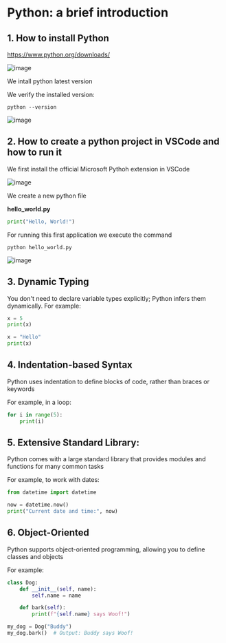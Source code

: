 # Python: a brief introduction

## 1. How to install Python

https://www.python.org/downloads/

![image](https://github.com/luiscoco/Python_Brief_Introduction/assets/32194879/d8ba5ff6-7779-4255-aab6-2720b3e0d9b1)

We intall python latest version

We verify the installed version:

```
python --version
```

![image](https://github.com/luiscoco/Python_Brief_Introduction/assets/32194879/8e5061e5-897f-45eb-962b-f589cc755a9f)

## 2. How to create a python project in VSCode and how to run it

We first install the official Microsoft Pythoh extension in VSCode

![image](https://github.com/luiscoco/Python_Brief_Introduction/assets/32194879/d1432cbb-0faa-49f0-a46e-3a36c02c0ce1)

We create a new python file 

**hello_world.py**

```python
print("Hello, World!")
```

For running this first application we execute the command

```
python hello_world.py
```

![image](https://github.com/luiscoco/Python_Brief_Introduction/assets/32194879/d52ced43-6350-438e-ba8b-e2d3d27a0d81)

## 3. Dynamic Typing

You don't need to declare variable types explicitly; Python infers them dynamically. For example:

```python
x = 5
print(x)
```

```python
x = "Hello"
print(x)
```

## 4. Indentation-based Syntax

Python uses indentation to define blocks of code, rather than braces or keywords 

For example, in a loop:

```python
for i in range(5):
    print(i)
```

## 5. Extensive Standard Library:

Python comes with a large standard library that provides modules and functions for many common tasks

For example, to work with dates:

```python
from datetime import datetime

now = datetime.now()
print("Current date and time:", now)
```

## 6. Object-Oriented

Python supports object-oriented programming, allowing you to define classes and objects

For example:

```python
class Dog:
    def __init__(self, name):
        self.name = name

    def bark(self):
        print(f"{self.name} says Woof!")

my_dog = Dog("Buddy")
my_dog.bark()  # Output: Buddy says Woof!
```

    



